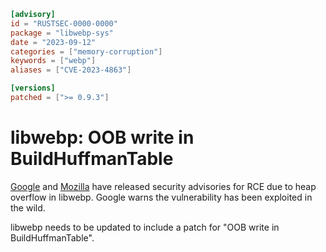```toml
[advisory]
id = "RUSTSEC-0000-0000"
package = "libwebp-sys"
date = "2023-09-12"
categories = ["memory-corruption"]
keywords = ["webp"]
aliases = ["CVE-2023-4863"]

[versions]
patched = [">= 0.9.3"]
```

# libwebp: OOB write in BuildHuffmanTable

[Google](https://chromereleases.googleblog.com/2023/09/stable-channel-update-for-desktop_11.html) and [Mozilla](https://www.mozilla.org/en-US/security/advisories/mfsa2023-40/) have released security advisories for RCE due to heap overflow in libwebp. Google warns the vulnerability has been exploited in the wild.

libwebp needs to be updated to include a patch for "OOB write in BuildHuffmanTable".
